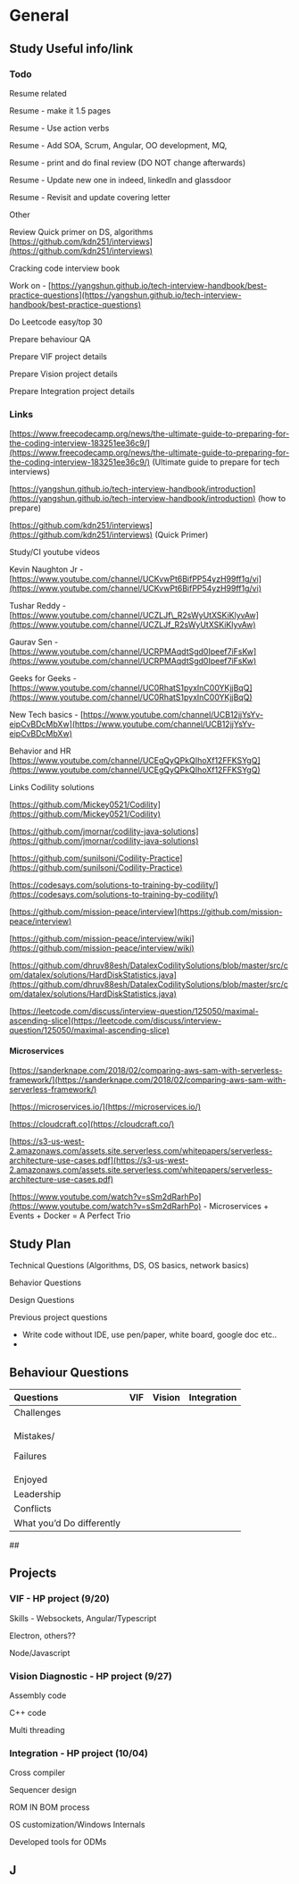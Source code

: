 # General

## Study Useful info/link

### Todo

Resume related

Resume - make it 1.5 pages

Resume - Use action verbs

Resume - Add SOA, Scrum, Angular, OO development, MQ, 

Resume - print and do final review \(DO NOT change afterwards\)

Resume - Update new one in indeed, linkedIn and glassdoor

Resume - Revisit and update covering letter

Other

Review Quick primer on DS, algorithms [https://github.com/kdn251/interviews](https://github.com/kdn251/interviews)

Cracking code interview book

Work on - [https://yangshun.github.io/tech-interview-handbook/best-practice-questions](https://yangshun.github.io/tech-interview-handbook/best-practice-questions)

Do Leetcode easy/top 30

Prepare behaviour QA

Prepare VIF project details

Prepare Vision project details

Prepare Integration project details  


### Links 

[https://www.freecodecamp.org/news/the-ultimate-guide-to-preparing-for-the-coding-interview-183251ee36c9/](https://www.freecodecamp.org/news/the-ultimate-guide-to-preparing-for-the-coding-interview-183251ee36c9/) \(Ultimate guide to prepare for tech interviews\)

[https://yangshun.github.io/tech-interview-handbook/introduction](https://yangshun.github.io/tech-interview-handbook/introduction)  \(how to prepare\)

[https://github.com/kdn251/interviews](https://github.com/kdn251/interviews) \(Quick Primer\)

Study/CI  youtube videos

Kevin Naughton Jr - [https://www.youtube.com/channel/UCKvwPt6BifPP54yzH99ff1g/vi](https://www.youtube.com/channel/UCKvwPt6BifPP54yzH99ff1g/vi)

Tushar Reddy - [https://www.youtube.com/channel/UCZLJf\_R2sWyUtXSKiKlyvAw](https://www.youtube.com/channel/UCZLJf_R2sWyUtXSKiKlyvAw)

Gaurav Sen - [https://www.youtube.com/channel/UCRPMAqdtSgd0Ipeef7iFsKw](https://www.youtube.com/channel/UCRPMAqdtSgd0Ipeef7iFsKw)

Geeks for Geeks - [https://www.youtube.com/channel/UC0RhatS1pyxInC00YKjjBqQ](https://www.youtube.com/channel/UC0RhatS1pyxInC00YKjjBqQ)

New Tech basics - [https://www.youtube.com/channel/UCB12jjYsYv-eipCvBDcMbXw](https://www.youtube.com/channel/UCB12jjYsYv-eipCvBDcMbXw)

Behavior and HR  [https://www.youtube.com/channel/UCEgQyQPkQIhoXf12FFKSYgQ](https://www.youtube.com/channel/UCEgQyQPkQIhoXf12FFKSYgQ)

Links Codility solutions

 [https://github.com/Mickey0521/Codility](https://github.com/Mickey0521/Codility)

 [https://github.com/jmornar/codility-java-solutions](https://github.com/jmornar/codility-java-solutions)

 [https://github.com/sunilsoni/Codility-Practice](https://github.com/sunilsoni/Codility-Practice)

 [https://codesays.com/solutions-to-training-by-codility/](https://codesays.com/solutions-to-training-by-codility/)

 [https://github.com/mission-peace/interview](https://github.com/mission-peace/interview)

 [https://github.com/mission-peace/interview/wiki](https://github.com/mission-peace/interview/wiki)

[https://github.com/dhruv88esh/DatalexCodilitySolutions/blob/master/src/com/datalex/solutions/HardDiskStatistics.java](https://github.com/dhruv88esh/DatalexCodilitySolutions/blob/master/src/com/datalex/solutions/HardDiskStatistics.java)

[https://leetcode.com/discuss/interview-question/125050/maximal-ascending-slice](https://leetcode.com/discuss/interview-question/125050/maximal-ascending-slice)  


#### Microservices

[https://sanderknape.com/2018/02/comparing-aws-sam-with-serverless-framework/](https://sanderknape.com/2018/02/comparing-aws-sam-with-serverless-framework/)

[https://microservices.io/](https://microservices.io/)

[https://cloudcraft.co](https://cloudcraft.co/)

[https://s3-us-west-2.amazonaws.com/assets.site.serverless.com/whitepapers/serverless-architecture-use-cases.pdf](https://s3-us-west-2.amazonaws.com/assets.site.serverless.com/whitepapers/serverless-architecture-use-cases.pdf)

[https://www.youtube.com/watch?v=sSm2dRarhPo](https://www.youtube.com/watch?v=sSm2dRarhPo) - Microservices + Events + Docker = A Perfect Trio  


## 

## Study Plan

Technical Questions \(Algorithms, DS, OS basics, network basics\) 

Behavior Questions

Design Questions

Previous project questions  


* Write code without IDE, use pen/paper, white board, google doc etc.. 
* 
## Behaviour Questions

<table>
  <thead>
    <tr>
      <th style="text-align:left">Questions</th>
      <th style="text-align:left">VIF</th>
      <th style="text-align:left">Vision</th>
      <th style="text-align:left">Integration</th>
    </tr>
  </thead>
  <tbody>
    <tr>
      <td style="text-align:left">Challenges</td>
      <td style="text-align:left"></td>
      <td style="text-align:left"></td>
      <td style="text-align:left"></td>
    </tr>
    <tr>
      <td style="text-align:left">
        <p>Mistakes/</p>
        <p>Failures</p>
      </td>
      <td style="text-align:left"></td>
      <td style="text-align:left"></td>
      <td style="text-align:left"></td>
    </tr>
    <tr>
      <td style="text-align:left">Enjoyed</td>
      <td style="text-align:left"></td>
      <td style="text-align:left"></td>
      <td style="text-align:left"></td>
    </tr>
    <tr>
      <td style="text-align:left">Leadership</td>
      <td style="text-align:left"></td>
      <td style="text-align:left"></td>
      <td style="text-align:left"></td>
    </tr>
    <tr>
      <td style="text-align:left">Conflicts</td>
      <td style="text-align:left"></td>
      <td style="text-align:left"></td>
      <td style="text-align:left"></td>
    </tr>
    <tr>
      <td style="text-align:left">What you&#x2019;d Do differently</td>
      <td style="text-align:left"></td>
      <td style="text-align:left"></td>
      <td style="text-align:left"></td>
    </tr>
  </tbody>
</table>## 

## Projects

### 

### VIF - HP project \(9/20\)

Skills - Websockets, Angular/Typescript

 Electron, others??

Node/Javascript  
  


### Vision Diagnostic - HP project \(9/27\)

Assembly code

C++ code

Multi threading  
  


### Integration  - HP project \(10/04\)

Cross compiler

Sequencer design

ROM IN BOM process

OS customization/Windows Internals

Developed tools for ODMs  


## J

